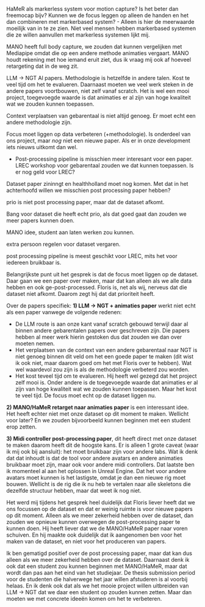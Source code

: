 
HaMeR als markerless system voor motion capture?
Is het beter dan freemocap bijv?
Kunnen we de focus leggen op alleen de handen en het dan combineren met markerbased system? - Alleen is hier de meerwaarde moeilijk van in te ze zien. Niet veel mensen hebben markerbased systemen die ze willen aanvullen met markerless systemen lijkt mij.


MANO heeft full body capture, we zouden dat kunnen vergelijken met Mediapipe omdat die op een andere methode animaties vergaart. MANO houdt rekening met hoe iemand eruit ziet, dus ik vraag mij ook af hoeveel retargeting dat in de weg zit.


LLM -> NGT
Al papers. Methodologie is hetzelfde in andere talen.
Kost te veel tijd om het te evalueren. Daarnaast moeten we veel werk steken in de andere papers voortbouwen, niet zelf vanaf scratch.
Het is wel een mooi project, toegevoegde waarde is dat animaties er al zijn van hoge kwaliteit wat we zouden kunnen toepassen.

Context verplaatsen van gebarentaal is niet altijd genoeg.
Er moet echt een andere methodologie zijn.

Focus moet liggen op data verbeteren (+methodologie).
Is onderdeel van ons project, maar _nog_ niet een nieuwe paper. Als er in onze development iets nieuws uitkomt dan wel.


- Post-processing pipeline is misschien meer interesant voor een paper.
LREC workshop voor gebarentaal zouden we dat kunnen toepassen.
Is er nog geld voor LREC?

Dataset paper zininngt en healthholland moet nog komen. Met dat in het achterhoofd willen we misschien post processing paper hebben?

prio is niet post processing paper, maar dat de dataset afkomt.

Bang voor dataset die heeft echt prio, als dat goed gaat dan zouden we meer papers kunnen doen.


MANO idee, student aan laten werken zou kunnen.

extra persoon regelen voor dataset vergaren.


post processing pipeline is meest geschikt voor LREC, mits het voor iedereen bruikbaar is.


Belangrijkste punt uit het gesprek is dat de focus moet liggen op de dataset. Daar gaan we een paper over maken, maar dat kan alleen als we alle data hebben en ook ge-post-processed. Floris is, net als wij, nerveus dat die dataset niet afkomt. Daarom zegt hij dat dat prioriteit heeft.

Over de papers specifiek:
**1) LLM -> NGT + animaties paper** werkt niet echt als een paper vanwege de volgende redenen:
- De LLM route is aan onze kant vanaf scratch gebouwd terwijl daar al binnen andere gebarentalen papers over geschreven zijn. Die papers hebben al meer werk hierin gestoken dus dat zouden we dan over moeten nemen.
- Het verplaatsen van de context van een andere gebarentaal naar NGT is niet genoeg binnen dit veld om het een goede paper te maken (dit wist ik ook niet, maar daarom goed om het met Floris over te hebben). Wat wel waardevol zou zijn is als de methodologie verbeterd zou worden.
- Het kost teveel tijd om te evalueren.
Hij heeft wel gezegd dat het project zelf mooi is. Onder andere is de toegevoegde waarde dat animaties er al zijn van hoge kwaliteit wat we zouden kunnen toepassen. Maar het kost te veel tijd. De focus moet echt op de dataset liggen nu.

**2) MANO/HaMeR retarget naar animaties paper** is een interessant idee. Het heeft echter niet met onze dataset op dit moment te maken. Wellicht voor later? En we zouden bijvoorbeeld kunnen beginnen met een student erop zetten.

**3) Midi controller post-processing paper**, dit heeft direct met onze dataset te maken daarom heeft dit de hoogste kans. Er is alleen 1 grote caveat (waar ik mij ook bij aansluit): het moet bruikbaar zijn voor andere labs.
Wat ik denk dat dat inhoudt is dat de tool voor andere avatars en andere animaties bruikbaar moet zijn, maar ook voor andere midi controllers. Dat laatste ben ik momenteel al aan het oplossen in Unreal Engine. Dat het voor andere avatars moet kunnen is het lastigste, omdat je dan een nieuwe rig moet bouwen. Wellicht is de rig die ik nu heb te vertalen naar alle skeletons die dezelfde structuur hebben, maar dat weet ik nog niet.

Het werd mij tijdens het gesprek heel duidelijk dat Floris liever heeft dat we ons focussen op de dataset en dat er weinig ruimte is voor nieuwe papers op dit moment. Alleen als we meer zekerheid hebben over de dataset, dan zouden we opnieuw kunnen overwegen de post-processing paper te kunnen doen. Hij heeft liever dat we de MANO/HaMeR paper naar voren schuiven. En hij maakte ook duidelijk dat ik aangenomen ben voor het maken van de dataset, en niet voor het produceren van papers.

Ik ben gematigd positief over de post processing paper, maar dat kan dus alleen als we meer zekerheid hebben over de dataset.
Daarnaast denk ik ook dat een student zou kunnen beginnen met MANO/HaMeR, maar dat wordt dan pas aan het eind van het studiejaar. De thesis submission period voor de studenten die halverwege het jaar willen afstuderen is al voorbij helaas.
En ik denk ook dat als we het mooie project willen uitbreiden van LLM -> NGT dat we daar een student op zouden kunnen zetten. Maar dan moeten we met concrete ideeën komen om het te verbeteren.